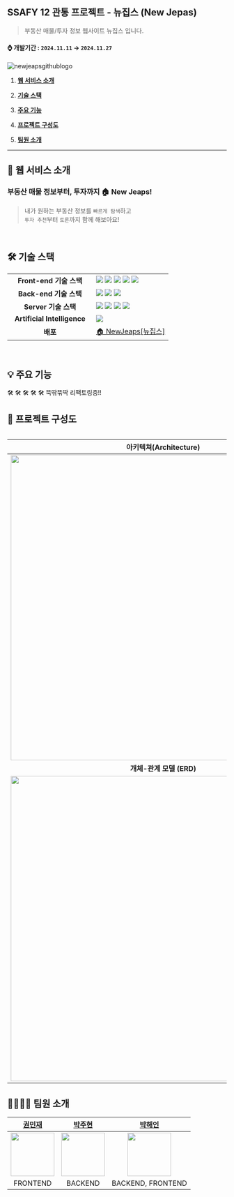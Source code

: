 ## SSAFY 12 관통 프로젝트 - 뉴집스 (New Jepas) 
> 부동산 매물/투자 정보 웹사이트 뉴집스 입니다. </br>
#### ⌚️ 개발기간  :  ` 2024.11.11 ` → `2024.11.27`

![newjeapsgithublogo](https://github.com/user-attachments/assets/5870cf40-edc3-4005-879e-091ec0a903bc)

1. [**웹 서비스 소개**](#1)

2. [**기술 스택**](#2)

3. [**주요 기능**](#3)

4. [**프로젝트 구성도**](#4)
  
5. [**팀원 소개**](#5)

<hr />

<div id="1"></div>

## 📌 웹 서비스 소개

### **부동산 매물 정보부터, 투자까지 🏠 New Jeaps!**

> 내가 원하는 부동산 정보를 `빠르게 탐색`하고 </br>
> `투자 추천`부터 `토론`까지 함께 해보아요!

<br />

<div id="2"></div>

## 🛠 기술 스택

<table align="center">
  <tr>
    <td align="center" width="180"><strong>Front-end 기술 스택</strong></td>
    <td>
      <div>
        <img src="https://img.shields.io/badge/javascript-F7DF1E?style=for-the-badge&logo=javascript&logoColor=white"> 
        <img src="https://img.shields.io/badge/vue.js-4FC08D?style=for-the-badge&logo=vue.js&logoColor=white"> 
        <img src="https://img.shields.io/badge/pinia-FFCD11?style=for-the-badge&logo=pinia&logoColor=white"> 
        <img src="https://img.shields.io/badge/vite-646CFF?style=for-the-badge&logo=vite&logoColor=white"> 
        <img src="https://img.shields.io/badge/axios-5A29E4?style=for-the-badge&logo=axios&logoColor=white"> 
      </div>
    </td>
  </tr>
  <tr>
    <td align="center" width="180"><strong>Back-end 기술 스택</strong></td>
    <td>
        <img src="https://img.shields.io/badge/springboot-green?style=for-the-badge&logo=springboot&logoColor=white">
        <img src="https://img.shields.io/badge/MySQL-4479A1?logo=mysql&style=for-the-badge&logoColor=white">
        <img src="https://img.shields.io/badge/MyBatis-212121?logo=mybatis&style=for-the-badge&logoColor=white">
    </td>
  </tr>
  <tr>
    <td align="center" width="180"><strong>Server 기술 스택</strong></td>
    <td>
        <img src="https://img.shields.io/badge/NGINX-009639?&logo=nginx&style=for-the-badge&logoColor=white"/>
        <img src="https://img.shields.io/badge/Docker-2496ED?&logo=docker&style=for-the-badge&logoColor=white"/>
        <img src="https://img.shields.io/badge/Amazone RDS-527FFF?logo=amazonrds&style=for-the-badge&logoColor=white">
      <img src="https://img.shields.io/badge/letsencrypt-003A70?logo=letsencrypt&style=for-the-badge&logoColor=white">
  </tr>
    <tr>
    <td align="center"><strong>Artificial Intelligence</strong></td>
    <td>
      <img src="https://img.shields.io/badge/OpenAI-412991?style=for-the-badge&logo=OpenAI&logoColor=white">
    </td>
  </tr>
  <tr>
    <td align="center"><strong>배포</strong></td>
    <td>
      <a href="https://newjeaps.com" target="_blank">
        🏠 NewJeaps[뉴집스]
      </a>
    </td>
  </tr>
<table>

<br />

<div id="3"></div>

## 💡 주요 기능

🛠 🛠 🛠 🛠 🛠 
뚝딲뚞딱 리팩토링중!!
<!--
### **싸피생들이 함께 만들어가는 지도 큐레이팅 서비스, SSAPIN** ✈️

> 취향부터 장소, 시간까지 너무 많은 것을 고려하다가 결국 **같은 곳**을 찾아가시나요? 🚶🏻‍♀️🚶🏻
>
> 오프라인을 통해 새로운 지역을 탐험해야하나요?
>
> 이제는 **SSAPIN, 싸핀**에서 쉽고 빠르게 장소를 찾고 추천해보세요 ! 📌

<br />-->


<div id="4"></div>

## 📂 프로젝트 구성도

|                                               <div align="center">아키텍쳐(Architecture)</div>                                                |
| :------------------------------------------------------------------------------------------------------------------------------------------: |
|        <img src="https://github.com/user-attachments/assets/1666b248-3d22-47a3-86ad-85a46b84e6c5" width="700"/>        |
|                                                           **개체-관계 모델 (ERD)**                                                           |
| <img src="https://github.com/user-attachments/assets/66dc566e-7ddf-484b-8114-e652fe94de2e" width="700"  /> |

<div id="5"></div>

## 👨‍👩‍👧‍👦 팀원 소개

|[권민재](https://github.com/gomminjae)|[박주현](https://github.com/juuhyeon)|[박해인](https://github.com/femmefatalehaein)|
|:---:|:---:|:---:|
| <img src="https://avatars.githubusercontent.com/u/48856104?v=4" width="100">  | <img src="https://avatars.githubusercontent.com/u/114290599?v=4" width="100">|<img src="https://avatars.githubusercontent.com/u/75514808?v=4" width="100">|
| FRONTEND | BACKEND | BACKEND, FRONTEND |

<br />

